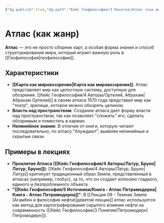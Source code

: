 ```yaml
---
{"dg-publish":true,"dg-path":"Кейс Геофилософия/3 Понятия/Атлас (как жанр)","permalink":"/kejs-geofilosofiya/3-ponyatiya/atlas-kak-zhanr/","dgShowLocalGraph":true}
---
```


# Атлас (как жанр)

**Атлас** — это не просто сборник карт, а особая форма знания и способ структурирования мира, который играет важную роль в [[Геофилософия\|геофилософии]].

## Характеристики
- **[[Карта как мировоззрение\|Карта как мировоззрение]]**: Атлас представляет мир как целостную систему, доступную для обозрения. [[Кейс Геофилософия/4 Авторы/Ортелий, Абрахам\|Абрахам Ортелий]] в своем атласе 1570 года представил мир как "театр", зрелище, которое можно обозреть целиком.
- **Власть над пространством**: Создание атласа дает форму власти над пространством, так как позволяет "сложить" его, сделать обозримым и поместить в карман.
- **Нелинейное знание**: В отличие от книги, которую читают последовательно, по атласу "блуждают", выявляя нелинейные и скрытые связи.

## Примеры в лекциях
- **Проклятие Атласа ([[Кейс Геофилософия/4 Авторы/Латур, Бруно\|Латур, Бруно]])**: [[Кейс Геофилософия/4 Авторы/Латур, Бруно\|Латур]] критикует традиционный образ Земли, представленный в атласах (например, глобус), за то, что он создает иллюзию гладкого, единого и безпроблемного объекта.
- **"[[Кейс Геофилософия/5 Источники/Книга - Атлас Петрамодерна\|Книга - Атлас Петрамодерна]]"**: В [[Лекция 09 - Темная Земля (Агамбен и философия нефти)\|девятой лекции]] атлас используется как метод для картографирования скрытого влияния нефти на современность ([[Кейс Геофилософия/3 Понятия/Петромодерн\|Петромодерн]]).